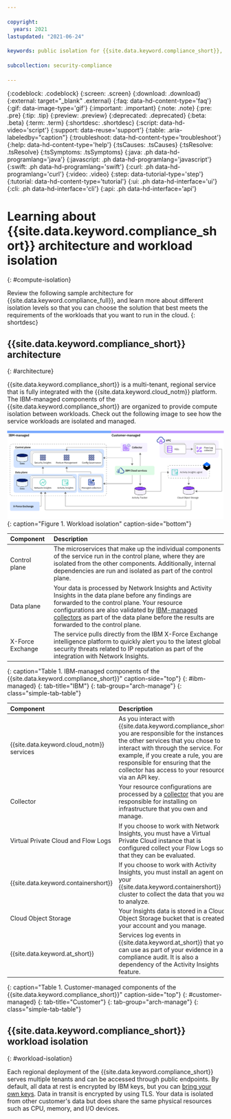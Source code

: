 ```yaml
---

copyright:
  years: 2021
lastupdated: "2021-06-24"

keywords: public isolation for {{site.data.keyword.compliance_short}}, compute isolation for {{site.data.keyword.compliance_short}}, {{site.data.keyword.compliance_short}} architecture, workload isolation in {{site.data.keyword.compliance_short}} 

subcollection: security-compliance

---
```


{:codeblock: .codeblock}
{:screen: .screen}
{:download: .download}
{:external: target="_blank" .external}
{:faq: data-hd-content-type='faq'}
{:gif: data-image-type='gif'}
{:important: .important}
{:note: .note}
{:pre: .pre}
{:tip: .tip}
{:preview: .preview}
{:deprecated: .deprecated}
{:beta: .beta}
{:term: .term}
{:shortdesc: .shortdesc}
{:script: data-hd-video='script'}
{:support: data-reuse='support'}
{:table: .aria-labeledby="caption"}
{:troubleshoot: data-hd-content-type='troubleshoot'}
{:help: data-hd-content-type='help'}
{:tsCauses: .tsCauses}
{:tsResolve: .tsResolve}
{:tsSymptoms: .tsSymptoms}
{:java: .ph data-hd-programlang='java'}
{:javascript: .ph data-hd-programlang='javascript'}
{:swift: .ph data-hd-programlang='swift'}
{:curl: .ph data-hd-programlang='curl'}
{:video: .video}
{:step: data-tutorial-type='step'}
{:tutorial: data-hd-content-type='tutorial'}
{:ui: .ph data-hd-interface='ui'}
{:cli: .ph data-hd-interface='cli'}
{:api: .ph data-hd-interface='api'}


# Learning about {{site.data.keyword.compliance_short}} architecture and workload isolation
{: #compute-isolation}

Review the following sample architecture for {{site.data.keyword.compliance_full}}, and learn more about different isolation levels so that you can choose the solution that best meets the requirements of the workloads that you want to run in the cloud.
{: shortdesc}

## {{site.data.keyword.compliance_short}} architecture
{: #architecture}

{{site.data.keyword.compliance_short}} is a multi-tenant, regional service that is fully integrated with the {{site.data.keyword.cloud_notm}} platform. The IBM-managed components of the {{site.data.keyword.compliance_short}} are organized to provide compute isolation between workloads. Check out the following image to see how the service workloads are isolated and managed.

![This image shows the workload isolation for the {{site.data.keyword.compliance_short}} service.](images/scc-architecture.svg){: caption="Figure 1. Workload isolation" caption-side="bottom"}

| Component | Description |
|:----------|:------------|
| Control plane | The microservices that make up the individual components of the service run in the control plane, where they are isolated from the other components. Additionally, internal dependencies are run and isolated as part of the control plane. |
| Data plane | Your data is processed by Network Insights and Activity Insights in the data plane before any findings are forwarded to the control plane. Your resource configurations are also validated by [IBM-managed collectors](/docs/security-compliance?topic=security-compliance-ibm-collector) as part of the data plane before the results are forwarded to the control plane. |
| X-Force Exchange | The service pulls directly from the IBM X-Force Exchange intelligence platform to quickly alert you to the latest global security threats related to IP reputation as part of the integration with Network Insights. |
{: caption="Table 1. IBM-managed components of the {{site.data.keyword.compliance_short}}" caption-side="top"}
{: #ibm-managed}
{: tab-title="IBM"}
{: tab-group="arch-manage"}
{: class="simple-tab-table"}

| Component | Description |
|:----------|:------------|
| {{site.data.keyword.cloud_notm}} services | As you interact with {{site.data.keyword.compliance_short}}, you are responsible for the instances of the other services that you chose to interact with through the service. For example, if you create a rule, you are responsible for ensuring that the collector has access to your resource via an API key. |
| Collector | Your resource configurations are processed by a [collector](/docs/security-compliance?topic=security-compliance-collector-manual) that you are responsible for installing on infrastructure that you own and manage. |
| Virtual Private Cloud and Flow Logs | If you choose to work with Network Insights, you must have a Virtual Private Cloud instance that is configured collect your Flow Logs so that they can be evaluated. |
| {{site.data.keyword.containershort}} | If you choose to work with Activity Insights, you must install an agent on your {{site.data.keyword.containershort}} cluster to collect the data that you want to analyze. |
| Cloud Object Storage | Your Insights data is stored in a Cloud Object Storage bucket that is created in your account and you manage. |
| {{site.data.keyword.at_short}} | Services log events in {{site.data.keyword.at_short}} that you can use as part of your evidence in a compliance audit. It is also a dependency of the Activity Insights feature. |
{: caption="Table 1. Customer-managed components of the {{site.data.keyword.compliance_short}}" caption-side="top"}
{: #customer-managed}
{: tab-title="Customer"}
{: tab-group="arch-manage"}
{: class="simple-tab-table"}


## {{site.data.keyword.compliance_short}} workload isolation
{: #workload-isolation}

Each regional deployment of the {{site.data.keyword.compliance_short}} serves multiple tenants and can be accessed through public endpoints. By default, all data at rest is encrypted by IBM keys, but you can [bring your own keys](/docs/security-compliance?topic=security-compliance-mng-data). Data in transit is encrypted by using TLS. Your data is isolated from other customer's data but does share the same physical resources such as CPU, memory, and I/O devices. 

